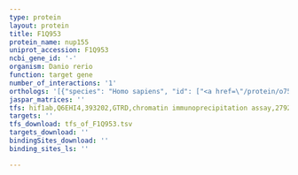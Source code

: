 ```yaml
---
type: protein
layout: protein
title: F1Q953
protein_name: nup155
uniprot_accession: F1Q953
ncbi_gene_id: '-'
organism: Danio rerio
function: target gene
number_of_interactions: '1'
orthologs: '[{"species": "Homo sapiens", "id": ["<a href=\"/protein/o75694\">O75694</a>"]}, {"species": "Mus musculus", "id": ["<a href=\"/protein/q99p88\">Q99P88</a>"]}, {"species": "Rattus norvegicus", "id": ["<a href=\"/protein/a0a0g2k7t6\">A0A0G2K7T6</a>"]}, {"species": "Drosophila melanogaster", "id": ["<a href=\"/protein/q9v463\">Q9V463</a>"]}, {"species": "Saccharomyces cerevisiae", "id": ["<a href=\"/protein/p38181\">P38181</a>", "<a href=\"/protein/p40064\">P40064</a>"]}]'
jaspar_matrices: ''
tfs: hif1ab,Q6EHI4,393202,GTRD,chromatin immunoprecipitation assay,27924024%5Buid%5D,No
targets: ''
tfs_download: tfs_of_F1Q953.tsv
targets_download: ''
bindingSites_download: ''
binding_sites_ls: ''

---
```

